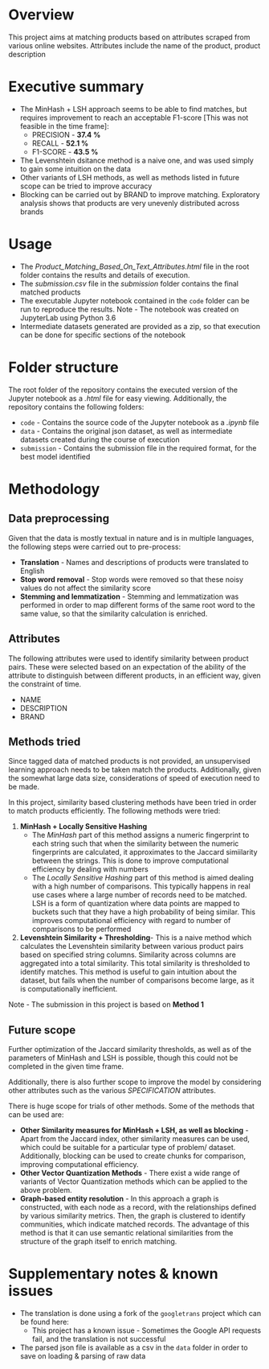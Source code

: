 # Overview

This project aims at matching products based on attributes scraped from various online websites. Attributes include the name of the product, product description

# Executive summary

* The MinHash + LSH approach seems to be able to find matches, but requires improvement to reach an acceptable F1-score [This was not feasible in the time frame]:
    * PRECISION - **37.4 %**
    * RECALL - **52.1 %**
    * F1-SCORE - **43.5 %**
* The Levenshtein dsitance method is a naive one, and was used simply to gain some intuition on the data
* Other variants of LSH methods, as well as methods listed in future scope can be tried to improve accuracy
* Blocking can be carried out by BRAND to improve matching. Exploratory analysis shows that products are very unevenly distributed across brands

# Usage
* The *Product_Matching_Based_On_Text_Attributes.html* file in the root folder contains the results and details of execution.
* The *submission.csv* file in the *submission* folder contains the final matched products
* The executable Jupyter notebook contained in the `code` folder can be run to reproduce the results. Note - The notebook was created on JupyterLab using Python 3.6
* Intermediate datasets generated are provided as a zip, so that execution can be done for specific sections of the notebook

# Folder structure

The root folder of the repository contains the executed version of the Jupyter notebook as a *.html* file for easy viewing. Additionally, the repository contains the following folders:
* `code` - Contains the source code of the Jupyter notebook as a *.ipynb* file
* `data` - Contains the original json dataset, as well as intermediate datasets created during the course of execution
* `submission` - Contains the submission file in the required format, for the best model identified

# Methodology

## Data preprocessing 

Given that the data is mostly textual in nature and is in multiple languages, the following steps were carried out to pre-process:
* **Translation** - Names and descriptions of products were translated to English
* **Stop word removal** - Stop words were removed so that these noisy values do not affect the similarity score
* **Stemming and lemmatization** - Stemming and lemmatization was performed in order to map different forms of the same root word to the same value, so that the similarity calculation is enriched.

## Attributes

The following attributes were used to identify similarity between product pairs. These were selected based on an expectation of the ability of the attribute to distinguish between different products, in an efficient way, given the constraint of time.

* NAME
* DESCRIPTION
* BRAND

## Methods tried

Since tagged data of matched products is not provided, an unsupervised learning approach needs to be taken match the products. Additionally, given the somewhat large data size, considerations of speed of execution need to be made.

In this project, similarity based clustering methods have been tried in order to match products efficiently. The following methods were tried:

1. **MinHash + Locally Sensitive Hashing**
    * The *MinHash* part of this method assigns a numeric fingerprint to each string such that when the similarity between the numeric fingerprints are calculated, it approximates to the Jaccard simiilarity between the strings. This is done to improve computational efficiency by dealing with numbers
    * The *Locally Sensitive Hashing* part of this method is aimed dealing with a high number of comparisons. This typically happens in real use cases where a large number of records need to be matched. LSH is a form of quantization where data points are mapped to buckets such that they have a high probability of being similar. This improves computational efficiency with regard to number of comparisons to be performed
2. **Levenshtein Similarity + Thresholding**- This is a naive method which calculates the Levenshtein similarity between various product pairs based on specified string columns. Similarity across columns are aggregated into a total similarity. This total similarity is thresholded to identify matches. This method is useful to gain intuition  about the dataset, but fails when the number of comparisons become large, as it is computationally inefficient.

Note - The submission in this project is based on **Method 1**

## Future scope

Further optimization of the Jaccard similarity thresholds, as well as of the parameters of MinHash and LSH is possible, though this could not be completed in the given time frame.

Additionally, there is also further scope to improve the model by considering other attributes such as the various *SPECIFICATION* attributes.

There is huge scope for trials of other methods. Some of the methods that can be used are:

* **Other Similarity measures for MinHash + LSH, as well as blocking** - Apart from the Jaccard index, other similarity measures can be used, which could be suitable for a particular type of problem/ dataset. Additionally, blocking can be used to create chunks for comparison, improving computational efficiency.
* **Other Vector Quantization Methods** - There exist a wide range of variants of Vector Quantization methods which can be applied to the above problem.
* **Graph-based entity resolution** - In this approach a graph is constructed, with each node as a record, with the relationships defined by various similarity metrics. Then, the graph is clustered to identify communities, which indicate matched records. The advantage of this method is that it can use semantic relational similarities from the structure of the graph itself to enrich matching.

# Supplementary notes & known issues

* The translation is done using a fork of the `googletrans` project which can be found here:
    * This project has a known issue - Sometimes the Google API requests fail, and the translation is not successful
* The parsed json file is available as a csv in the `data` folder in order to save on loading & parsing of raw data


